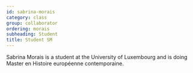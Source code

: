 ```yaml
---
id: sabrina-morais 
category: class 
group: collaborator
ordering: morais
subheading: Student
title: Student SM 
---
```


Sabrina Morais is a student at the University of Luxembourg and is doing Master en Histoire européenne contemporaine.
